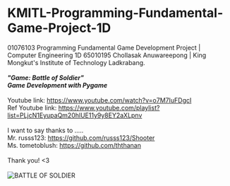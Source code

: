 # KMITL-Programming-Fundamental-Game-Project-1D
01076103 Programming Fundamental Game Development Project | Computer Engineering 1D 65010195 Chollasak Anuwareepong | King Mongkut's Institute of Technology Ladkrabang.<br />
<br />
***"Game: Battle of Soldier"***<br />
***Game Development with Pygame***<br/>
<br/>
Youtube link: https://www.youtube.com/watch?v=o7M7IuFDgcI <br />
Ref Youtube link: https://www.youtube.com/playlist?list=PLjcN1EyupaQm20hlUE11y9y8EY2aXLpnv <br/>
<br/>
I want to say thanks to .....<br/>
Mr. russs123: https://github.com/russs123/Shooter <br />
Ms. tometoblush: https://github.com/ththanan <br/>
<br/>
Thank you! <3<br/>
<br/>
![BATTLE OF SOLDIER](https://user-images.githubusercontent.com/83394467/204060355-bef6a1fc-595d-4b00-8fc6-fa6240392a8d.png)




